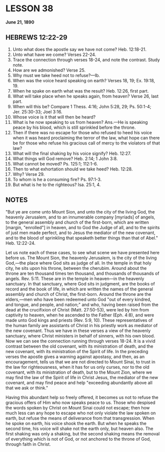 # LESSON 38
**June 21, 1890**

## HEBREWS 12:22-29

1. Unto what does the apostle say we have not come? Heb. 12:18-21.
2. Unto what have we come? Verses 22-24.
3. Trace the connection through verses 18-24, and note the contrast. Study note.
4. How are we admonished? Verse 25.
5. Why must we take heed not to refuse?—Ib.
6. When was the voice heard speaking on earth? Verses 18, 19; Ex. 19:18, 19.
7. When he spake on earth what was the result? Heb. 12:26, first part.
8. What will take place when he speaks again, from heaven? Verse 26, last part.
9. When will this be? Compare 1 Thess. 4:16; John 5:28, 29; Ps. 50:1-4; Jer. 25:30-33; Joel 3:16.
10. Whose voice is it that will then be heard?
11. What is he now speaking to us from heaven? Ans.—He is speaking peace by his blood, which is still sprinkled before the throne.
12. Then if there was no escape for those who refused to heed his voice when it was heard proclaiming the terror of the law, what hope can there be for those who refuse his gracious call of mercy to the violators of that law?
13. What will the final shaking by his voice signify? Heb. 12:27.
14. What things will God remove? Heb. 2:14; 1 John 3:8.
15. What cannot be moved? Ps. 125:1; 112:1-6.
16. Then to what exhortation should we take heed? Heb. 12:28.
17. Why? Verse 29.
18. To whom is he a consuming fire? Ps. 97:1-3.
19. But what is he to the righteous? Isa. 25:1, 4.

## NOTES

"But ye are come unto Mount Sion, and unto the city of the living God, the heavenly Jerusalem, and to an innumerable company [myriads] of angels, to the general assembly and church of the first-born, which are written [margin, "enrolled"] in heaven, and to God the Judge of all, and to the spirits of just men made perfect, and to Jesus the mediator of the new covenant, and to the blood of sprinkling that speaketh better things than that of Abel." Heb. 12:22-24.

Let us note each of these cases, to see what scene we have presented here before us. The Mount Sion, the heavenly Jerusalem, is the city of the living God,—the place where God sits as judge of all. In the temple in that holy city, he sits upon his throne, between the cherubim. Around about the throne are ten thousand times ten thousand, and thousands of thousands of angels. Rev. 5:11. These are in the temple in heaven—in the heavenly sanctuary. In that sanctuary, where God sits in judgment, are the books of record and the book of life, in which are written the names of the general assembly and church of Christ, the first-born. Around the throne are the elders,—men who have been redeemed unto God "out of every kindred, and tongue, and people, and nation;" and who, having been raised from the dead at the crucifixion of Christ (Matt. 27:50-53), were led by him from captivity to heaven, when he ascended to the Father (Eph. 4:8), and were made unto God kings and priests (Rev. 5:9, 10). These representatives of the human family are assistants of Christ in his priestly work as mediator of the new covenant. Thus we have in these verses a view of the heavenly sanctuary, where Christ ministers in behalf of sinners, with his own blood. Now we can see the connection running through verses 18-24. It is a vivid contrast between the old covenant, with its ministration of death, and the new covenant, with its ministration of the Spirit of life. In the preceding verses the apostle gives a warning against apostasy, and then, as an encouragement, tells us that we are not directed to Mount Sinai, to trust in the law for righteousness, when it has for us only curses, nor to the old covenant, with its ministration of death, but to the Mount Zion, where we may find the law of the Spirit of life in Christ Jesus, the mediator of the new covenant, and may find peace and help "exceeding abundantly above all that we ask or think."

Having this abundant help so freely offered, it becomes us not to refuse the gracious offers of Him who now speaks peace to us. Those who despised the words spoken by Christ on Mount Sinai could not escape; then how much less can any hope to escape who not only violate the law spoken on earth, but refuse the means of deliverance from that transgression. When he spoke on earth, his voice shook the earth. But when he speaks the second time, his voice will shake not the earth only, but heaven also. The first shaking was only a shaking, but the second shaking means the removal of everything which is not of God, or not anchored to the throne of God, through faith in Christ.